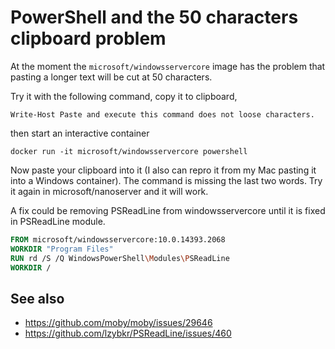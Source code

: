# PowerShell and the 50 characters clipboard problem

At the moment the `microsoft/windowsservercore` image has the problem
that pasting a longer text will be cut at 50 characters.

Try it with the following command, copy it to clipboard,

```
Write-Host Paste and execute this command does not loose characters.
```

then start an interactive container

```
docker run -it microsoft/windowsservercore powershell
```

Now paste your clipboard into it (I also can repro it from my Mac pasting it into a Windows container). The command is missing the last two words. Try it again in microsoft/nanoserver and it will work.

A fix could be removing PSReadLine from windowsservercore until it is fixed in PSReadLine module.

```Dockerfile
FROM microsoft/windowsservercore:10.0.14393.2068
WORKDIR "Program Files"
RUN rd /S /Q WindowsPowerShell\Modules\PSReadLine
WORKDIR /
```

## See also
- https://github.com/moby/moby/issues/29646
- https://github.com/lzybkr/PSReadLine/issues/460

